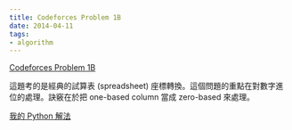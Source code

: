 ```yaml
---
title: Codeforces Problem 1B
date: 2014-04-11
tags:
- algorithm
---
```


[Codeforces Problem 1B](http://codeforces.com/problemset/problem/1/B)

這題考的是經典的試算表 (spreadsheet) 座標轉換。這個問題的重點在對數字進位的處理。訣竅在於把 one-based column 當成 zero-based 來處理。

[我的 Python 解法](http://codeforces.com/contest/1/submission/6457739)
